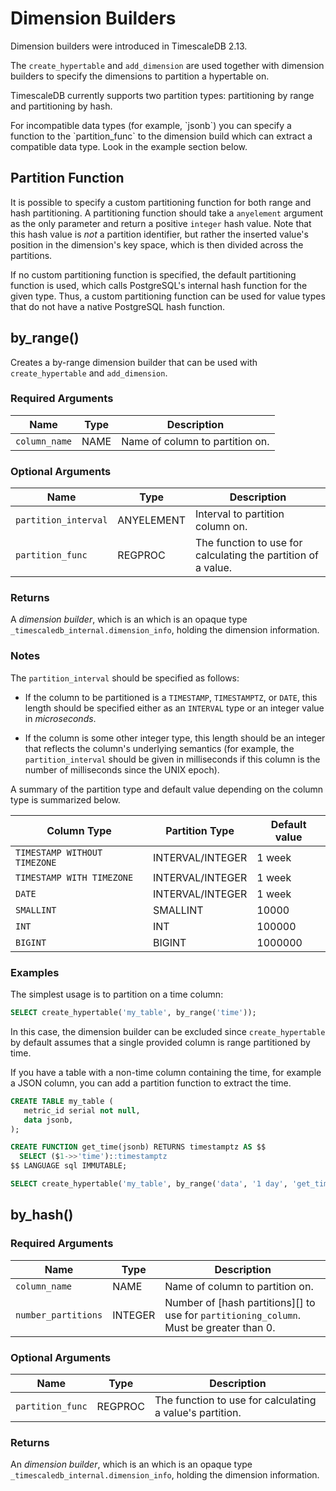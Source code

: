 # Dimension Builders

<Highlight type="note">
Dimension builders were introduced in TimescaleDB 2.13.
</Highlight>

The `create_hypertable` and `add_dimension` are used together with
dimension builders to specify the dimensions to partition a
hypertable on.

TimescaleDB currently supports two partition types: partitioning by
range and partitioning by hash.

<Highlight type="tip">
For incompatible data types (for example, `jsonb`) you can specify a function to
the `partition_func` to the dimension build which can extract a compatible
data type. Look in the example section below.
</Highlight>

## Partition Function

It is possible to specify a custom partitioning function for both
range and hash partitioning. A partitioning function should take a
`anyelement` argument as the only parameter and return a positive
`integer` hash value. Note that this hash value is _not_ a partition
identifier, but rather the inserted value's position in the
dimension's key space, which is then divided across the partitions.

If no custom partitioning function is specified, the default
partitioning function is used, which calls PostgreSQL's internal hash
function for the given type. Thus, a custom partitioning function can
be used for value types that do not have a native PostgreSQL hash
function.

## by_range()

Creates a by-range dimension builder that can be used with
`create_hypertable` and `add_dimension`.

### Required Arguments

| Name          | Type | Description                     |
|---------------|------|---------------------------------|
| `column_name` | NAME | Name of column to partition on. |


### Optional Arguments

| Name                 | Type       | Description                                                  |
|----------------------|------------|--------------------------------------------------------------|
| `partition_interval` | ANYELEMENT | Interval to partition column on.                              |
| `partition_func`     | REGPROC    | The function to use for calculating the partition of a value. |
	
### Returns 

A *dimension builder*, which is an which is an opaque type
`_timescaledb_internal.dimension_info`, holding the dimension
information.

### Notes

The `partition_interval` should be specified as follows:

- If the column to be partitioned is a `TIMESTAMP`, `TIMESTAMPTZ`, or
  `DATE`, this length should be specified either as an `INTERVAL` type
  or an integer value in *microseconds*.

- If the column is some other integer type, this length should be an
  integer that reflects the column's underlying semantics (for example, the
  `partition_interval` should be given in milliseconds if this column
  is the number of milliseconds since the UNIX epoch).

A summary of the partition type and default value depending on the
column type is summarized below.

| Column Type                  | Partition Type   | Default value |
|------------------------------|------------------|---------------|
| `TIMESTAMP WITHOUT TIMEZONE` | INTERVAL/INTEGER | 1 week        |
| `TIMESTAMP WITH TIMEZONE`    | INTERVAL/INTEGER | 1 week        |
| `DATE`                       | INTERVAL/INTEGER | 1 week        |
| `SMALLINT`                   | SMALLINT         | 10000         |
| `INT`                        | INT              | 100000        |
| `BIGINT`                     | BIGINT           | 1000000       |

### Examples

The simplest usage is to partition on a time column:

```sql
SELECT create_hypertable('my_table', by_range('time'));
```

In this case, the dimension builder can be excluded since
`create_hypertable` by default assumes that a single provided column
is range partitioned by time.

If you have a table with a non-time column containing the time, for
example a JSON column, you can add a partition function to extract the
time. 

```sql
CREATE TABLE my_table (
   metric_id serial not null,
   data jsonb,
);

CREATE FUNCTION get_time(jsonb) RETURNS timestamptz AS $$
  SELECT ($1->>'time')::timestamptz
$$ LANGUAGE sql IMMUTABLE;

SELECT create_hypertable('my_table', by_range('data', '1 day', 'get_time'));
```

## by_hash()

### Required Arguments

| Name                | Type    | Description                                                                             |
|---------------------|---------|-----------------------------------------------------------------------------------------|
| `column_name`       | NAME    | Name of column to partition on.                                                         |
| `number_partitions` | INTEGER | Number of [hash partitions][] to use for `partitioning_column`. Must be greater than 0. |

### Optional Arguments

| Name             | Type    | Description                                              |
|------------------|---------|----------------------------------------------------------|
| `partition_func` | REGPROC | The function to use for calculating a value's partition. |

### Returns 

An *dimension builder*, which is an which is an opaque type
`_timescaledb_internal.dimension_info`, holding the dimension
information.
